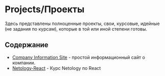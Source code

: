# Projects/Проекты

Здесь представлены полноценные проекты, свои, курсовые, идейные (не задания по курсам), которые в той или иной степени готовы.

## Содержание

- [Company Information Site](Company-Information-Site) - простой информационный сайт о компании.
- [Netology-React](Netology-React) - Курс Netology по React
